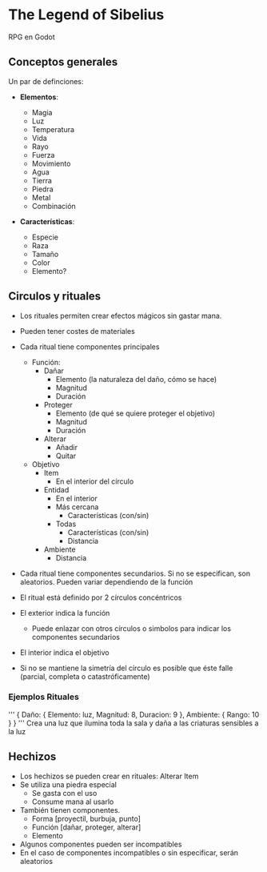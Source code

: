 # The Legend of Sibelius

RPG en Godot


## Conceptos generales

Un par de definciones:

+ **Elementos**:
	+ Magia
	+ Luz
	+ Temperatura
	+ Vida
	+ Rayo
	+ Fuerza
	+ Movimiento
	+ Agua
	+ Tierra
	+ Piedra
	+ Metal
	+ Combinación

+ **Características**:
	+ Especie
	+ Raza
	+ Tamaño
	+ Color
	+ Elemento?

## Circulos y rituales

+ Los rituales permiten crear efectos mágicos sin gastar mana.
+ Pueden tener costes de materiales
+ Cada ritual tiene componentes principales
	+ Función:
		+ Dañar
			+ Elemento (la naturaleza del daño, cómo se hace)
			+ Magnitud
			+ Duración
		+ Proteger
			+ Elemento (de qué se quiere proteger el objetivo)
			+ Magnitud
			+ Duración
		+ Alterar
			+ Añadir
			+ Quitar
	+ Objetivo
		+ Item
			+ En el interior del círculo
		+ Entidad
			+ En el interior
			+ Más cercana
				+ Características (con/sin)
			+ Todas
				+ Características (con/sin)
				+ Distancia
		+ Ambiente
			+ Distancia
+ Cada ritual tiene componentes secundarios. Si no se especifican, son aleatorios. Pueden variar dependiendo de la función

+ El ritual está definido por 2 círculos concéntricos
+ El exterior indica la función
	+ Puede enlazar con otros círculos o simbolos para indicar los componentes secundarios
+ El interior indica el objetivo
+ Si no se mantiene la simetría del círculo es posible que éste falle (parcial, completa o catastróficamente)

### Ejemplos Rituales

'''
{
	Daño: {
		Elemento: luz,
		Magnitud: 8,
		Duracion: 9
	},
	Ambiente: {
		Rango: 10
	}
}
'''
Crea una luz que ilumina toda la sala y daña a las criaturas sensibles a la luz


## Hechizos

+ Los hechizos se pueden crear en rituales: Alterar Item
+ Se utiliza una piedra especial
	+ Se gasta con el uso
	+ Consume mana al usarlo
+ También tienen componentes.
	+ Forma [proyectil, burbuja, punto]
	+ Función [dañar, proteger, alterar]
	+ Elemento
+ Algunos componentes pueden ser incompatibles
+ En el caso de componentes incompatibles o sin especificar, serán aleatorios


